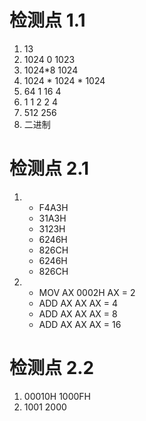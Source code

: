 # 检测点 1.1

1. 13
2. 1024 0 1023
3. 1024*8 1024
4. 1024 \* 1024 \* 1024   
5. 64 1 16 4
6. 1 1 2 2 4
7. 512 256
8. 二进制



# 检测点 2.1

1. - F4A3H
   - 31A3H
   - 3123H
   - 6246H
   - 826CH
   - 6246H
   - 826CH
2. - MOV AX 0002H    AX = 2
   - ADD AX AX            AX = 4
   - ADD AX AX            AX = 8
   - ADD AX AX            AX = 16



# 检测点 2.2

1. 00010H 1000FH
2.  1001 2000